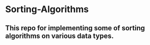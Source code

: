 # Sorting-Algorithms
## This repo for implementing some of **sorting algorithms** on various data types.
